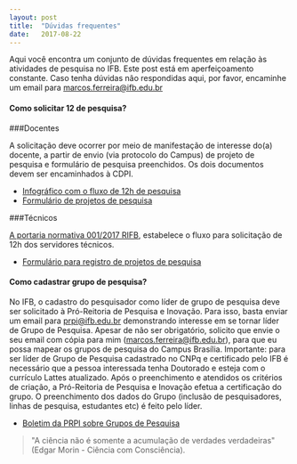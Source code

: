 ```yaml
---
layout: post
title:  "Dúvidas frequentes"
date:   2017-08-22
---
```


<p class="intro"><span class="dropcap">A</span>qui você encontra um conjunto de dúvidas frequentes em relação às atividades de pesquisa no IFB. Este post está em aperfeiçoamento constante. Caso tenha dúvidas não respondidas aqui, por favor, encaminhe um email para <a href="mailto:marcos.ferreira@ifb.edu.br">marcos.ferreira@ifb.edu.br</a></p>

#### Como solicitar 12 de pesquisa?

###Docentes

A solicitação deve ocorrer por meio de manifestação de interesse do(a) docente, a partir de envio (via protocolo do Campus) de projeto de pesquisa e formulário de pesquisa preenchidos. Os dois documentos devem ser encaminhados à CDPI. 

* <a href="https://drive.google.com/file/d/1iEYcSOljF92l_wmX2JWsiHlI80fxYYM_/view?usp=sharing" target="_blank">Infográfico com o fluxo de 12h de pesquisa</a>
* <a href="https://drive.google.com/a/etfbsb.edu.br/file/d/0BxXjD-WQ-AqkeVdfV1oyR053UTg/view?usp=sharing" target="_blank">Formulário de projetos de pesquisa</a>

###Técnicos

<a href="https://drive.google.com/file/d/1s6nM6QJ1zStLu9pDNBY2zetevAIfdxed/view?usp=sharing" target="_blank">A portaria normativa 001/2017 RIFB</a>, estabelece o fluxo para solicitação de 12h dos servidores técnicos.

* <a href="https://drive.google.com/open?id=1nflWDqU73zCDa9o8OYoqrEJztSk_Wbtz" target="_blank">Formulário para registro de projetos de pesquisa</a>

#### Como cadastrar grupo de pesquisa?

No IFB, o cadastro do pesquisador como líder de grupo de pesquisa deve ser solicitado à Pró-Reitoria de Pesquisa e Inovação. Para isso, basta enviar um email para <a href="mailto:prpi@ifb.edu.br">prpi@ifb.edu.br</a> demonstrando interesse em se tornar líder de Grupo de Pesquisa. Apesar de não ser obrigatório, solicito que envie o seu email com cópia para mim (<a href="mailto:marcos.ferreira@ifb.edu.br">marcos.ferreira@ifb.edu.br</a>), para que eu possa mapear os grupos de pesquisa do Campus Brasília.
Importante: para ser líder de Grupo de Pesquisa cadastrado no CNPq e certificado pelo IFB é necessário que a pessoa interessada tenha Doutorado e esteja com o currículo Lattes atualizado. Após o preenchimento e atendidos os critérios de criação, a Pró-Reitoria de Pesquisa e Inovação efetua a certificação do grupo. O preenchimento dos dados do Grupo (inclusão de pesquisadores, linhas de pesquisa, estudantes etc) é feito pelo líder. 

* <a href="http://www.ifb.edu.br/attachments/article/6752/Boletim%20PRPI%201-2017.pdf" target="_blank">Boletim da PRPI sobre Grupos de Pesquisa</a>

<blockquote>"A ciência não é somente a acumulação de verdades verdadeiras" (Edgar Morin - Ciência com Consciência).</blockquote>
